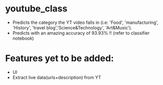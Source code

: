 # youtube_class
- Predicts the category the YT video falls in (i.e: 'Food', 'manufacturing', 'History', 'travel blog','Science&Technology', 'Art&Music').
- Predicts with an amazing accuracy of 93.93% !! (refer to classifier notebook)

# Features yet to be added:
- UI
- Extract live data(urls+description) from YT
